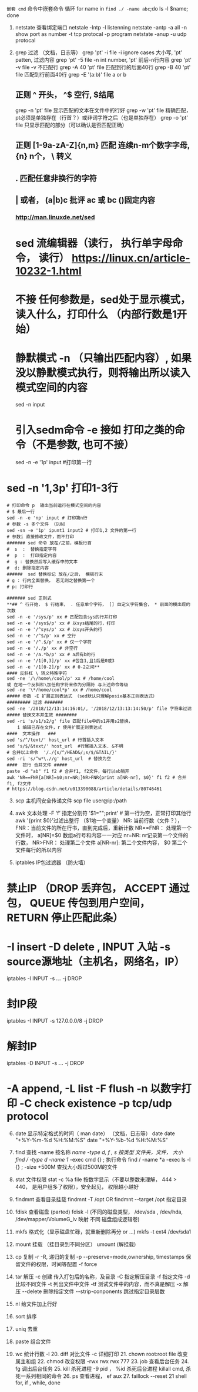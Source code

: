`嵌套 cmd` 命令中嵌套命令
循环  for name in `find ./ -name abc`;do ls -l $name; done
1. netstate 查看绑定端口
    netstale -lntp -l listenning
    netstate -antp    -a all -n show port as number -t tcp protocal -p program
    netstate -anup   -u udp protocal

2. grep 过滤 （文档，日志等）
    grep 'pt' -i file  -i ignore cases 大小写, 'pt' patten, 过滤内容
    grep 'pt' -5 file -n int number, 'pt' 前后-n行内容
    grep 'pt' -v file  -v 不匹配行
    grep -A 40 'pt' file  匹配到行的后面40行
    grep -B 40 'pt' file  匹配到行前面40行
    grep -E '(a:b)' file a or b
    ## 正则 ^ 开头， ^$ 空行, $结尾
    grep -n 'pt' file 显示匹配的文本在文件中的行好
    grep -w 'pt' file 精确匹配，pt必须是单独存在（行首？）或非词字符之后（也是单独存在）
    grep -o 'pt' file 只显示匹配的部分（可以确认是否匹配正确）
    ## 正则 [1-9a-zA-Z]{n,m} 匹配 连续n-m个数字字母, {n} n个， \ 转义
    ## . 匹配任意非换行的字符
    ## | 或者， (a|b)c 批评 ac 或 bc  ()固定内容

    ### http://man.linuxde.net/sed
    # sed  流编辑器（读行， 执行单字母命令， 读行）  https://linux.cn/article-10232-1.html
    # 不接 任何参数是，sed处于显示模式，读入什么，打印什么 （内部行数是1开始）
    # 静默模式 -n （只输出匹配内容）, 如果没以静默模式执行，则将输出所以读入模式空间的内容
    sed -n input
    # 引入sedm命令  -e 接如 打印之类的命令（不是参数, 也可不接）
    sed -n -e '1p' input  #打印第一行
  # sed -n '1,3p' 打印1-3行
    # 打印命令 p  输出当前运行在模式空间的内容
    # $ 最后一行
    sed -n -e 'np' input # 打印第n行
    # 参数 -s 多个文件 （GUN）
    sed -sn -e '1p' ipunt1 input2 # 打印1,2 文件的第一行
    # 参数i 直接修改文件，而不打印
    ####### sed 命令 放在/之前，模板行首
    #  s  :  替换指定字符
    #  p  :  打印指定内容
    #  g : 替换然后写入缓存中的文本
    #  d: 删除指定内容
    ######  sed 替换标记 放在/之后， 模板行末
    # g : 行内全面替换， 若无则之替换第一个
    # p: 打印行

    ####### sed 正则式
    **## ^ 行开始， $ 行结束， . 任意单个字符， [] 自定义字符集合， * 前面的模出现的次数
    sed -n -e '/sys/p' xx # 匹配包含sys的行并打印
    sed -n -e '/sys$/p' xx # 以sys结尾的行，打印
    sed -n -e '/^sys/p' xx # 以sys开头的行
    sed -n -e '/^$/p' xx # 空行
    sed -n -e '/^.$/p' xx # 仅一个字符
    sed -n -e '/./p' xx # 非空行
    sed -n -e '/a.*b/p' xx # a后有b的行
    sed -n -e '/1[0,3]/p' xx #包含1,且1后是0或3
    sed -n -e '/1[0-2]/p' xx # 0-2之间**
    #### 反斜杠 \ 转义特殊字符
    sed -ne '/\/home\/cool/p' xx # /home/cool
    或 在地一个反斜杠\加任和字符来作为分隔符 与上述命令等级
    sed -ne '\*/home/cool*p' xx # /home/cool
    ##### 参数 -E 扩展正则表达式 （sed默认只理解posix基本正则表达式）
    ######### 过滤 #######
    sed -ne '/2018/12/13:14:16:01/, '/2018/12/13:13:14:50/p' file 字符串过滤
    ##### 替换文本并生效 ########
    sed -ri 's/s1/s2/g' file 匹配file中的s1并用s2替换，
		i 编辑已存在文件，r 使用扩展正则表达式
    ####  文本操作   ###
    sed 's/^/text/' host_url # 行首插入文本
    sed 's/$/&text/' host_url  #行尾插入文本. &不明
    # 合并以上命令  '/./{s/^/HEAD&/;s/$/&TAIL/}'
    sed -ri 's/^w*\.//g' host_url  # 替换为空
    ####  按行 合并文件 #####
    paste -d "ab" f1 f2 # 合并f1, f2文件，每行以ab隔开
    awk 'NR==FNR{a[NR]=$0;nr=NR;}NR>FNR{print a[NR-nr], $0}' f1 f2 # 合并f1, f2文件
    # https://blog.csdn.net/u013390088/article/details/80746461

3. scp 主机间安全传递文件
  scp file user@ip:/path

4. awk 文本处理
  -F ‘f’ 指定分割符
  '$1="";print' # 第一行为空，正常打印其他行
  awk '{print $0}'过滤出整行 （$1地一个变量）
  NR: 当前行数（文件？）， FNR：当前文件的所在行书，直到完成后，重新计数
  NR==FNR： 处理第一个文件时， a[NR]=$0 数组a行号和内容一一对应
  nr=NR: nr记录第一个文件的行数， NR>FNR： 处理第二个文件
  a[NR-nr]: 第二个文件内容， $0 第二个文件每行的所以内容

5. iptables  IP包过滤器 （防火墙）
  # 禁止IP （DROP 丢弃包， ACCEPT 通过包， QUEUE 传包到用户空间， RETURN 停止匹配此条）
  # -I insert -D delete , INPUT 入站 -s source源地址（主机名，网络名，IP）
  iptables -I INPUT -s ***.***.***.*** -j DROP
  # 封IP段
  iptables -I INPUT -s 127.0.0.0/8 -j DROP
  # 解封IP
  iptables -D INPUT -s ***.***.***.*** -j DROP
  # -A append, -L list -F flush -n 以数字打印 -C check existence -p tcp/udp  protocol

6. date 显示特定格式的时间（ man date） （文档，日志等）
    date
    date "+%Y-%m-%d %H:%M:%S"
    date "+%Y-%b-%d %H:%M:%S"

7. find 查找
  -name 按名称 *name
  -type d, f , s 按类型 文件夹，文件， 大小
    find / -type d -name 1*
  -exec cmd {} \; 执行命令
    find / -name *a -exec ls -l {} \;
    -size +500M 查找大小超过500M的文件

8. stat 文件权限
  stat -c %a file 按数字显示（不要以整数来理解， 444 > 440， 是用户组多了权限），安全起见，
  权限越小越好

9. findmnt 查看目录挂载
  findmnt -T /opt OR findmnt --target /opt 指定目录

10. fdisk 查看磁盘 (parted)
    fdisk -l (不同的磁盘类型， /dev/sda , /dev/hda, /dev/mapper/VolumeG_lv 映射 不同
      磁盘组成逻辑卷)

11. mkfs 格式化（显示磁盘忙碌，就重新删除再分 or ...)
    mkfs -t ext4 /dev/sda1

12. mount 挂载  （挂目录到不同分区） umount (解挂载)

13. cp 复制
    -r  -R, 递归的复制
    -p  --preserve=mode,ownership, timestamps 保留文件的权限，时间等配置
    -f  force

14. tar 解压
    -c 创建  传入打包后的名称，及目录
    -C 指定解压目录
    -f 指定文件
    -d 比较不同文件
    -t 列出文件中文件 -tf 测试文件中的内容，而不真是解压
    -x 解压
    --delete 删除指定文件
    --strip-conponents 跳过指定目录层数

   15. nl  给文件加上行好
   16. sort 排序
   17. uniq 去重
   18. paste 组合文件
   19. wc 统计行数 -l
    20. diff 对比文件 -c 详细打印
    21. chown  root:root file 改变属主和组
    22. chmod 改变权限  -rwx rwx rwx 777
    23. job 查看后台任务
    24. fg 调出后台任务
    25. kill 杀死进程 -9 pid ， %id 杀死后台进程
	killall cmd, 杀死一系列相同的命令
    26. ps 查看进程， ef aux
    27. faillock --reset
   21 shell for, if , while, done

